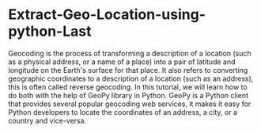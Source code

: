 # Extract-Geo-Location-using-python-Last
Geocoding is the process of transforming a description of a location (such as a physical address, or a name of a place) into a pair of latitude and longitude on the Earth's surface for that place.  It also refers to converting geographic coordinates to a description of a location (such as an address), this is often called reverse geocoding. In this tutorial, we will learn how to do both with the help of GeoPy library in Python.  GeoPy is a Python client that provides several popular geocoding web services, it makes it easy for Python developers to locate the coordinates of an address, a city, or a country and vice-versa.
